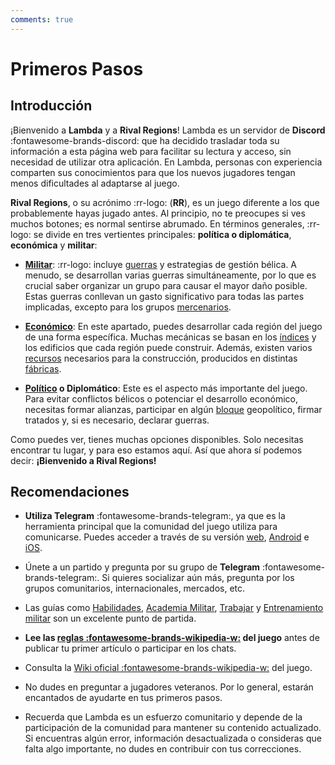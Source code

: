 ```yaml
---
comments: true
---
```


# Primeros Pasos

## Introducción

¡Bienvenido a **Lambda** y a **Rival Regions**! Lambda es un servidor de **Discord** :fontawesome-brands-discord: que ha decidido trasladar toda su información a esta página web para facilitar su lectura y acceso, sin necesidad de utilizar otra aplicación. En Lambda, personas con experiencia comparten sus conocimientos para que los nuevos jugadores tengan menos dificultades al adaptarse al juego.

**Rival Regions**, o su acrónimo :rr-logo: (**RR**), es un juego diferente a los que probablemente hayas jugado antes. Al principio, no te preocupes si ves muchos botones; es normal sentirse abrumado. En términos generales, :rr-logo: se divide en tres vertientes principales: **política o diplomática**, **económica** y **militar**:

- **[Militar](../../4.-Guerras/)**: :rr-logo: incluye [guerras](../../4.-Guerras/Guerras) y estrategias de gestión bélica. A menudo, se desarrollan varias guerras simultáneamente, por lo que es crucial saber organizar un grupo para causar el mayor daño posible. Estas guerras conllevan un gasto significativo para todas las partes implicadas, excepto para los grupos [mercenarios](../../4.-Guerras/Mercenarios).

- **[Económico](../../2.-Economia/)**: En este apartado, puedes desarrollar cada región del juego de una forma específica. Muchas mecánicas se basan en los [índices](../../2.-Economia/Indices) y los edificios que cada región puede construir. Además, existen varios [recursos](/2.-Economia/Recursos/) necesarios para la construcción, producidos en distintas [fábricas](/2.-Economia/Fabricas/).

- **[Político](../../3.-Politica/) o Diplomático**: Este es el aspecto más importante del juego. Para evitar conflictos bélicos o potenciar el desarrollo económico, necesitas formar alianzas, participar en algún [bloque](/3.-Politica/Bloque/) geopolítico, firmar tratados y, si es necesario, declarar guerras.

Como puedes ver, tienes muchas opciones disponibles. Solo necesitas encontrar tu lugar, y para eso estamos aquí. Así que ahora sí podemos decir: **¡Bienvenido a Rival Regions!**

## Recomendaciones

- **Utiliza Telegram** :fontawesome-brands-telegram:, ya que es la herramienta principal que la comunidad del juego utiliza para comunicarse. Puedes acceder a través de su versión [web](https://web.telegram.org/), [Android](https://play.google.com/store/apps/details?id=org.telegram.messenger&hl=es) e [iOS](https://apps.apple.com/es/app/telegram-messenger/id686449807).

- Únete a un partido y pregunta por su grupo de **Telegram** :fontawesome-brands-telegram:. Si quieres socializar aún más, pregunta por los grupos comunitarios, internacionales, mercados, etc.

- Las guías como [Habilidades](/1.-Perfil/Habilidades/), [Academia Militar](/1.-Perfil/Academia-Militar/), [Trabajar](/2.-Economia/Trabajar/) y [Entrenamiento militar](/4.-Guerras/Entrenamiento-Militar/) son un excelente punto de partida.

- **Lee las [reglas :fontawesome-brands-wikipedia-w:](https://wiki.rivalregions.com/Rules/es) del juego** antes de publicar tu primer artículo o participar en los chats.

- Consulta la [Wiki oficial :fontawesome-brands-wikipedia-w:](https://wiki.rivalregions.com/Rival_Regions_Wiki/es) del juego.

- No dudes en preguntar a jugadores veteranos. Por lo general, estarán encantados de ayudarte en tus primeros pasos.

- Recuerda que Lambda es un esfuerzo comunitario y depende de la participación de la comunidad para mantener su contenido actualizado. Si encuentras algún error, información desactualizada o consideras que falta algo importante, no dudes en contribuir con tus correcciones.
